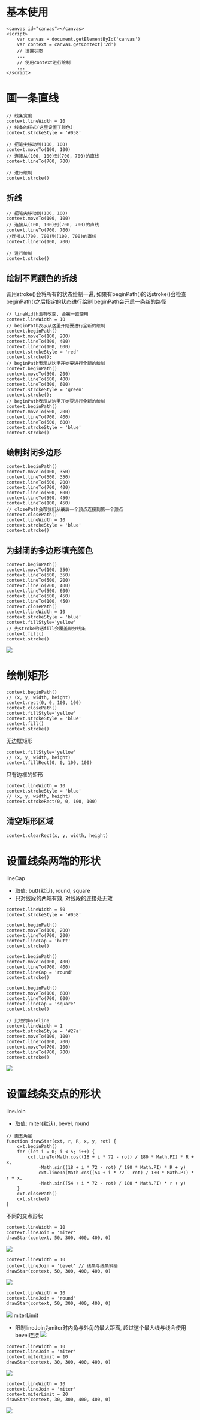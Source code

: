 # 基本使用
```
<canvas id="canvas"></canvas>
<script>
    var canvas = document.getElementById('canvas')
    var context = canvas.getContext('2d')
    // 设置状态
    ...
    // 使用context进行绘制
    ...
</script>
```

# 画一条直线
```
// 线条宽度
context.lineWidth = 10
// 线条的样式(这里设置了颜色)
context.strokeStyle = '#058'

// 把笔尖移动到(100, 100)
context.moveTo(100, 100)
// 连接从(100, 100)到(700, 700)的直线
context.lineTo(700, 700)

// 进行绘制
context.stroke()
```
## 折线
```
// 把笔尖移动到(100, 100)
context.moveTo(100, 100)
// 连接从(100, 100)到(700, 700)的直线
context.lineTo(700, 700)
//连接从(700, 700)到(100, 700)的直线
context.lineTo(100, 700)

// 进行绘制
context.stroke()
```
## 绘制不同颜色的折线
调用stroke()会将所有的状态绘制一遍,
如果有beginPath()的话stroke()会检查beginPath()之后指定的状态进行绘制
beginPath会开启一条新的路径
```
// lineWidth没有改变, 会被一直使用
context.lineWidth = 10
// beginPath表示从这里开始要进行全新的绘制
context.beginPath()
context.moveTo(100, 200)
context.lineTo(300, 400)
context.lineTo(100, 600)
context.strokeStyle = 'red'
context.stroke();
// beginPath表示从这里开始要进行全新的绘制
context.beginPath()
context.moveTo(300, 200)
context.lineTo(500, 400)
context.lineTo(300, 600)
context.strokeStyle = 'green'
context.stroke();
// beginPath表示从这里开始要进行全新的绘制
context.beginPath()
context.moveTo(500, 200)
context.lineTo(700, 400)
context.lineTo(500, 600)
context.strokeStyle = 'blue'
context.stroke()
```
## 绘制封闭多边形
```
context.beginPath()
context.moveTo(100, 350)
context.lineTo(500, 350)
context.lineTo(500, 200)
context.lineTo(700, 400)
context.lineTo(500, 600)
context.lineTo(500, 450)
context.lineTo(100, 450)
// closePath会帮我们从最后一个顶点连接到第一个顶点
context.closePath()
context.lineWidth = 10
context.strokeStyle = 'blue'
context.stroke()
```
## 为封闭的多边形填充颜色
```
context.beginPath()
context.moveTo(100, 350)
context.lineTo(500, 350)
context.lineTo(500, 200)
context.lineTo(700, 400)
context.lineTo(500, 600)
context.lineTo(500, 450)
context.lineTo(100, 450)
context.closePath()
context.lineWidth = 10
context.strokeStyle = 'blue'
context.fillStyle='yellow'
// 先stroke的话fill会覆盖部分线条
context.fill()
context.stroke()
```
![](img/clipboard%20(4).png)

# 绘制矩形

```
context.beginPath()
// (x, y, width, height)
context.rect(0, 0, 100, 100)
context.closePath()
context.fillStyle='yellow'
context.strokeStyle = 'blue'
context.fill()
context.stroke()
```
无边框矩形
```
context.fillStyle='yellow'
// (x, y, width, height)
context.fillRect(0, 0, 100, 100)
```
只有边框的矩形
```
context.lineWidth = 10
context.strokeStyle = 'blue'
// (x, y, width, height)
context.strokeRect(0, 0, 100, 100)
```
## 清空矩形区域
```
context.clearRect(x, y, width, height)
```

# 设置线条两端的形状

lineCap
* 取值: butt(默认), round, square
* 只对线段的两端有效, 对线段的连接处无效
```
context.lineWidth = 50
context.strokeStyle = '#058'

context.beginPath()
context.moveTo(100, 200)
context.lineTo(700, 200)
context.lineCap = 'butt'
context.stroke()

context.beginPath()
context.moveTo(100, 400)
context.lineTo(700, 400)
context.lineCap = 'round'
context.stroke()

context.beginPath()
context.moveTo(100, 600)
context.lineTo(700, 600)
context.lineCap = 'square'
context.stroke()

// 比较的baseline
context.lineWidth = 1
context.strokeStyle = '#27a'
context.moveTo(100, 100)
context.lineTo(100, 700)
context.moveTo(700, 100)
context.lineTo(700, 700)
context.stroke()
```
![](img/clipboard%20(8).png)

# 设置线条交点的形状

lineJoin
* 取值: miter(默认), bevel, round
```
// 画五角星
function drawStar(cxt, r, R, x, y, rot) {
    cxt.beginPath()
    for (let i = 0; i < 5; i++) {
        cxt.lineTo(Math.cos((18 + i * 72 - rot) / 180 * Math.PI) * R + x,
            -Math.sin((18 + i * 72 - rot) / 180 * Math.PI) * R + y)
            cxt.lineTo(Math.cos((54 + i * 72 - rot) / 180 * Math.PI) * r + x,
            -Math.sin((54 + i * 72 - rot) / 180 * Math.PI) * r + y)
    }
    cxt.closePath()
    cxt.stroke()
}
```
不同的交点形状
```
context.lineWidth = 10
context.lineJoin = 'miter'
drawStar(context, 50, 300, 400, 400, 0)
```
![](img/clipboard%20(9).png)
```
context.lineWidth = 10
context.lineJoin = 'bevel' // 线条与线条斜接
drawStar(context, 50, 300, 400, 400, 0)
```
![](img/clipboard%20(10).png)
```
context.lineWidth = 10
context.lineJoin = 'round'
drawStar(context, 50, 300, 400, 400, 0)
```
![](img/clipboard%20(11).png)
miterLimit
* 限制lineJoin为miter时内角与外角的最大距离, 超过这个最大线与线会使用bevel连接
![](img/clipboard%20(12).png)
```
context.lineWidth = 10
context.lineJoin = 'miter'
context.miterLimit = 10
drawStar(context, 30, 300, 400, 400, 0)
```
![](img/clipboard%20(13).png)
```
context.lineWidth = 10
context.lineJoin = 'miter'
context.miterLimit = 20
drawStar(context, 30, 300, 400, 400, 0)
```
![](img/clipboard%20(14).png)
